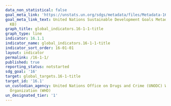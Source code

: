 ```yaml
---
data_non_statistical: false
goal_meta_link: 'https://unstats.un.org/sdgs/metadata/files/Metadata-16-01-01.pdf '
goal_meta_link_text: United Nations Sustainable Development Goals Metadata (PDF 222
  KB)
graph_title: global_indicators.16-1-1-title
graph_type: line
indicator: 16.1.1
indicator_name: global_indicators.16-1-1-title
indicator_sort_order: 16-01-01
layout: indicator
permalink: /16-1-1/
published: true
reporting_status: notstarted
sdg_goal: '16'
target: global_targets.16-1-title
target_id: '16.1'
un_custodian_agency: United Nations Office on Drugs and Crime (UNODC) World Health
  Organization (WHO)
un_designated_tier: '1'
---
```

